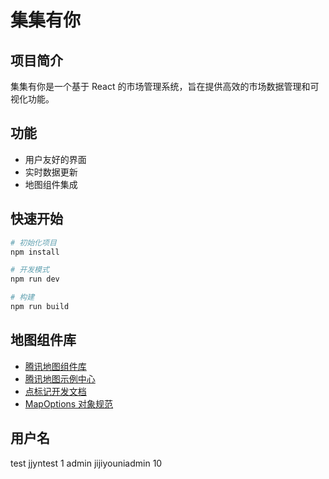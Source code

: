 # 集集有你

## 项目简介

集集有你是一个基于 React 的市场管理系统，旨在提供高效的市场数据管理和可视化功能。

## 功能

- 用户友好的界面
- 实时数据更新
- 地图组件集成

## 快速开始

```bash
# 初始化项目
npm install

# 开发模式
npm run dev

# 构建
npm run build
```

## 地图组件库

- [腾讯地图组件库](https://lbs.qq.com/webApi/javascriptGL/glGuide/glComponents)
- [腾讯地图示例中心](https://lbs.qq.com/webDemoCenter/glAPI/glServiceLib/suggestion)
- [点标记开发文档](https://lbs.qq.com/webApi/javascriptGL/glGuide/glMarker)
- [MapOptions 对象规范](https://lbs.qq.com/javascript_gl/doc/mapoptions.html)

## 用户名

test jjyntest 1
admin jijiyouniadmin 10
